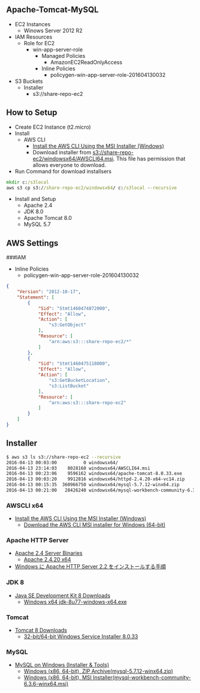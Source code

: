 
## Apache-Tomcat-MySQL
- EC2 Instances
  - Winows Server 2012 R2
- IAM Resources
  - Role for EC2
    - win-app-server-role
      - Managed Policies
        - AmazonEC2ReadOnlyAccess
      - Inline Policies
         - policygen-win-app-server-role-201604130032
- S3 Buckets
  - Installer
    - s3://share-repo-ec2

## How to Setup
- Create EC2 Instance (t2.micro)
- Install
  - AWS CLI
    - [Install the AWS CLI Using the MSI Installer (Windows)](http://docs.aws.amazon.com/ja_jp/cli/latest/userguide/installing.html#install-msi-on-windows)
    - Download installer from [s3://share-repo-ec2/windowsx64/AWSCLI64.msi](https://s3-ap-northeast-1.amazonaws.com/share-repo-ec2/windowsx64/AWSCLI64.msi). This file has permission that allows everyone to download.
- Run Command for download installsers
```cmd
mkdir c:/s3local
aws s3 cp s3://share-repo-ec2/windowsx64/ c:/s3local --recursive
```
- Install and Setup
  - Apache 2.4
  - JDK 8.0
  - Apache Tomcat 8.0
  - MySQL 5.7

## AWS Settings
###IAM
  - Inline Policies
    - policygen-win-app-server-role-201604130032
```json
{
    "Version": "2012-10-17",
    "Statement": [
        {
            "Sid": "Stmt1460474872000",
            "Effect": "Allow",
            "Action": [
                "s3:GetObject"
            ],
            "Resource": [
                "arn:aws:s3:::share-repo-ec2/*"
            ]
        },
        {
            "Sid": "Stmt1460475118000",
            "Effect": "Allow",
            "Action": [
                "s3:GetBucketLocation",
                "s3:ListBucket"
            ],
            "Resource": [
                "arn:aws:s3:::share-repo-ec2"
            ]
        }
    ]
}
```

## Installer

```bash
$ aws s3 ls s3://share-repo-ec2 --recursive
2016-04-13 00:03:00          0 windowsx64/
2016-04-13 23:14:03    8028160 windowsx64/AWSCLI64.msi
2016-04-13 00:23:06    9596162 windowsx64/apache-tomcat-8.0.33.exe
2016-04-13 00:03:20    9912816 windowsx64/httpd-2.4.20-x64-vc14.zip
2016-04-13 00:15:35  360966750 windowsx64/mysql-5.7.12-winx64.zip
2016-04-13 00:21:00   28426240 windowsx64/mysql-workbench-community-6.3.6-winx64.msi
```

### AWSCLI x64
- [Install the AWS CLI Using the MSI Installer (Windows)](http://docs.aws.amazon.com/ja_jp/cli/latest/userguide/installing.html#install-msi-on-windows)
  - [Download the AWS CLI MSI installer for Windows (64-bit)](https://s3.amazonaws.com/aws-cli/AWSCLI64.msi)

### Apache HTTP Server
- [Apache 2.4 Server Binaries](http://www.apachehaus.com/cgi-bin/download.plx)
  - [Apache 2.4.20 x64](http://www.apachehaus.com/cgi-bin/download.plx?dli=NZ0Y5R1QNJjT6Z1KZRFb0AlVOpkVFVFdTdEaCV2Z)
- [Windows に Apache HTTP Server 2.2 をインストールする手順](http://weblabo.oscasierra.net/installing-apache22-windows-1/)

### JDK 8
- [Java SE Development Kit 8 Downloads](http://www.oracle.com/technetwork/java/javase/downloads/jdk8-downloads-2133151.html)
  - [Windows x64 jdk-8u77-windows-x64.exe](http://download.oracle.com/otn-pub/java/jdk/8u77-b03/jdk-8u77-windows-x64.exe)

### Tomcat
- [Tomcat 8 Downloads](http://tomcat.apache.org/download-80.cgi)
  - [32-bit/64-bit Windows Service Installer 8.0.33](http://ftp.riken.jp/net/apache/tomcat/tomcat-8/v8.0.33/bin/apache-tomcat-8.0.33.exe)

### MySQL
- [MySQL on Windows (Installer & Tools) ](http://dev.mysql.com/downloads/windows/)
  - [Windows (x86, 64-bit), ZIP Archive(mysql-5.7.12-winx64.zip)](http://dev.mysql.com/downloads/file/?id=462039)
  - [Windows (x86, 64-bit), MSI Installer(mysql-workbench-community-6.3.6-winx64.msi)](http://dev.mysql.com/get/Downloads/MySQLGUITools/mysql-workbench-community-6.3.6-winx64.msi)
